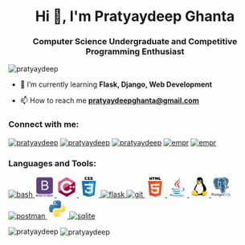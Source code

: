 <h1 align="center">Hi 👋, I'm Pratyaydeep Ghanta</h1>
<h3 align="center">Computer Science Undergraduate and Competitive Programming Enthusiast</h3>

<p align="left"> <img src="https://komarev.com/ghpvc/?username=pratyaydeep&label=Profile%20views&color=0e75b6&style=flat" alt="pratyaydeep" /> </p>

- 🌱 I’m currently learning **Flask, Django, Web Development**

- 📫 How to reach me **pratyaydeepghanta@gmail.com**

<h3 align="left">Connect with me:</h3>
<p align="left">
<a href="https://linkedin.com/in/pratyaydeep" target="blank"><img align="center" src="https://raw.githubusercontent.com/rahuldkjain/github-profile-readme-generator/master/src/images/icons/Social/linked-in-alt.svg" alt="pratyaydeep" height="30" width="40" /></a>
<a href="https://www.codechef.com/users/pratyaydeep" target="blank"><img align="center" src="https://cdn.jsdelivr.net/npm/simple-icons@3.1.0/icons/codechef.svg" alt="pratyaydeep" height="30" width="40" /></a>
<a href="https://www.hackerrank.com/pratyaydeep" target="blank"><img align="center" src="https://raw.githubusercontent.com/rahuldkjain/github-profile-readme-generator/master/src/images/icons/Social/hackerrank.svg" alt="pratyaydeep" height="30" width="40" /></a>
<a href="https://codeforces.com/profile/empr" target="blank"><img align="center" src="https://cdn.jsdelivr.net/npm/simple-icons@3.0.1/icons/codeforces.svg" alt="empr" height="30" width="40" /></a>
<a href="https://www.leetcode.com/empr" target="blank"><img align="center" src="https://raw.githubusercontent.com/rahuldkjain/github-profile-readme-generator/master/src/images/icons/Social/leet-code.svg" alt="empr" height="30" width="40" /></a>
</p>

<h3 align="left">Languages and Tools:</h3>
<p align="left"> <a href="https://www.gnu.org/software/bash/" target="_blank"> <img src="https://www.vectorlogo.zone/logos/gnu_bash/gnu_bash-icon.svg" alt="bash" width="40" height="40"/> </a> <a href="https://getbootstrap.com" target="_blank"> <img src="https://raw.githubusercontent.com/devicons/devicon/master/icons/bootstrap/bootstrap-plain-wordmark.svg" alt="bootstrap" width="40" height="40"/> </a> <a href="https://www.w3schools.com/cpp/" target="_blank"> <img src="https://raw.githubusercontent.com/devicons/devicon/master/icons/cplusplus/cplusplus-original.svg" alt="cplusplus" width="40" height="40"/> </a> <a href="https://www.w3schools.com/css/" target="_blank"> <img src="https://raw.githubusercontent.com/devicons/devicon/master/icons/css3/css3-original-wordmark.svg" alt="css3" width="40" height="40"/> </a> <a href="https://flask.palletsprojects.com/" target="_blank"> <img src="https://www.vectorlogo.zone/logos/pocoo_flask/pocoo_flask-icon.svg" alt="flask" width="40" height="40"/> </a> <a href="https://git-scm.com/" target="_blank"> <img src="https://www.vectorlogo.zone/logos/git-scm/git-scm-icon.svg" alt="git" width="40" height="40"/> </a> <a href="https://www.w3.org/html/" target="_blank"> <img src="https://raw.githubusercontent.com/devicons/devicon/master/icons/html5/html5-original-wordmark.svg" alt="html5" width="40" height="40"/> </a> <a href="https://www.java.com" target="_blank"> <img src="https://raw.githubusercontent.com/devicons/devicon/master/icons/java/java-original.svg" alt="java" width="40" height="40"/> </a> <a href="https://www.linux.org/" target="_blank"> <img src="https://raw.githubusercontent.com/devicons/devicon/master/icons/linux/linux-original.svg" alt="linux" width="40" height="40"/> </a> <a href="https://www.postgresql.org" target="_blank"> <img src="https://raw.githubusercontent.com/devicons/devicon/master/icons/postgresql/postgresql-original-wordmark.svg" alt="postgresql" width="40" height="40"/> </a> <a href="https://postman.com" target="_blank"> <img src="https://www.vectorlogo.zone/logos/getpostman/getpostman-icon.svg" alt="postman" width="40" height="40"/> </a> <a href="https://www.python.org" target="_blank"> <img src="https://raw.githubusercontent.com/devicons/devicon/master/icons/python/python-original.svg" alt="python" width="40" height="40"/> </a> <a href="https://www.sqlite.org/" target="_blank"> <img src="https://www.vectorlogo.zone/logos/sqlite/sqlite-icon.svg" alt="sqlite" width="40" height="40"/> </a> </p>

<p><img align="left" src="https://github-readme-stats.vercel.app/api/top-langs?username=pratyaydeep&show_icons=true&theme=dark&locale=en&layout=compact" alt="pratyaydeep" /></p>

<p>&nbsp;<img align="center" src="https://github-readme-stats.vercel.app/api?username=pratyaydeep&show_icons=true&theme=dark&locale=en" alt="pratyaydeep" /></p>
